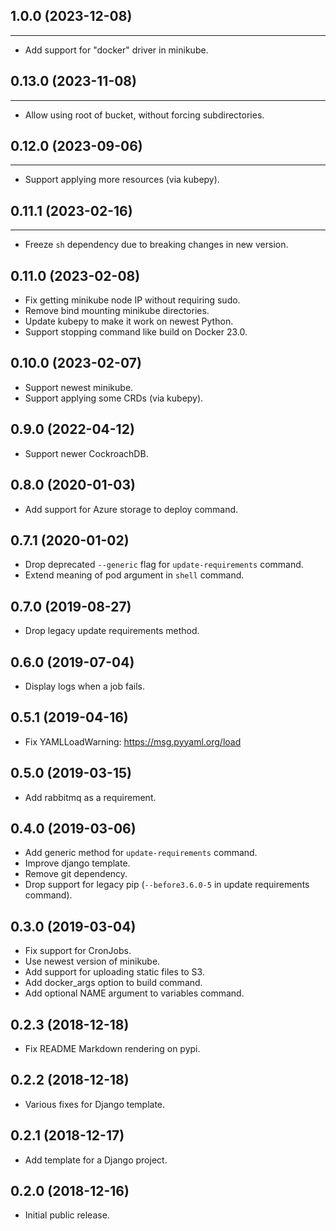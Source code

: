## 1.0.0 (2023-12-08)
----------------------

- Add support for "docker" driver in minikube.


## 0.13.0 (2023-11-08)
----------------------

- Allow using root of bucket, without forcing subdirectories.


## 0.12.0 (2023-09-06)
----------------------

- Support applying more resources (via kubepy).


## 0.11.1 (2023-02-16)
-------------------

- Freeze `sh` dependency due to breaking changes in new version.


0.11.0 (2023-02-08)
-------------------

- Fix getting minikube node IP without requiring sudo.
- Remove bind mounting minikube directories.
- Update kubepy to make it work on newest Python.
- Support stopping command like build on Docker 23.0.


0.10.0 (2023-02-07)
-------------------

- Support newest minikube.
- Support applying some CRDs (via kubepy).


0.9.0 (2022-04-12)
------------------

- Support newer CockroachDB.


0.8.0 (2020-01-03)
------------------

- Add support for Azure storage to deploy command.


0.7.1 (2020-01-02)
------------------

- Drop deprecated `--generic` flag for `update-requirements` command. 
- Extend meaning of pod argument in `shell` command.

0.7.0 (2019-08-27)
------------------

- Drop legacy update requirements method.


0.6.0 (2019-07-04)
------------------

- Display logs when a job fails.


0.5.1 (2019-04-16)
------------------

- Fix YAMLLoadWarning: https://msg.pyyaml.org/load


0.5.0 (2019-03-15)
------------------

- Add rabbitmq as a requirement.


0.4.0 (2019-03-06)
------------------

- Add generic method for `update-requirements` command.
- Improve django template.
- Remove git dependency.
- Drop support for legacy pip (`--before3.6.0-5` in update requirements command).


0.3.0 (2019-03-04)
------------------

- Fix support for CronJobs.
- Use newest version of minikube.
- Add support for uploading static files to S3.
- Add docker_args option to build command.
- Add optional NAME argument to variables command.

0.2.3 (2018-12-18)
------------------

- Fix README Markdown rendering on pypi.


0.2.2 (2018-12-18)
------------------

- Various fixes for Django template.


0.2.1 (2018-12-17)
------------------

- Add template for a Django project.


0.2.0 (2018-12-16)
------------------

- Initial public release.
